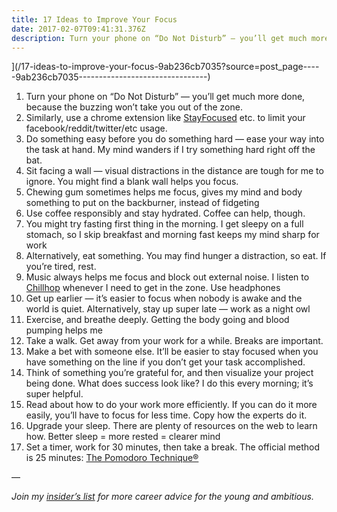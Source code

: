 ```yaml
---
title: 17 Ideas to Improve Your Focus
date: 2017-02-07T09:41:31.376Z
description: Turn your phone on “Do Not Disturb” — you’ll get much more done, because the buzzing won’t take you out of the zone.
---
```




](/17-ideas-to-improve-your-focus-9ab236cb7035?source=post_page-----9ab236cb7035--------------------------------)

1.  Turn your phone on “Do Not Disturb” — you’ll get much more done, because the buzzing won’t take you out of the zone.
2.  Similarly, use a chrome extension like [StayFocused](https://chrome.google.com/webstore/detail/stayfocusd/laankejkbhbdhmipfmgcngdelahlfoji?hl=en) etc. to limit your facebook/reddit/twitter/etc usage.
3.  Do something easy before you do something hard — ease your way into the task at hand. My mind wanders if I try something hard right off the bat.
4.  Sit facing a wall — visual distractions in the distance are tough for me to ignore. You might find a blank wall helps you focus.
5.  Chewing gum sometimes helps me focus, gives my mind and body something to put on the backburner, instead of fidgeting
6.  Use coffee responsibly and stay hydrated. Coffee can help, though.
7.  You might try fasting first thing in the morning. I get sleepy on a full stomach, so I skip breakfast and morning fast keeps my mind sharp for work
8.  Alternatively, eat something. You may find hunger a distraction, so eat. If you’re tired, rest.
9.  Music always helps me focus and block out external noise. I listen to [Chillhop](https://www.youtube.com/watch?v=fWixSkml39o) whenever I need to get in the zone. Use headphones
10.  Get up earlier — it’s easier to focus when nobody is awake and the world is quiet. Alternatively, stay up super late — work as a night owl
11.  Exercise, and breathe deeply. Getting the body going and blood pumping helps me
12.  Take a walk. Get away from your work for a while. Breaks are important.
13.  Make a bet with someone else. It’ll be easier to stay focused when you have something on the line if you don’t get your task accomplished.
14.  Think of something you’re grateful for, and then visualize your project being done. What does success look like? I do this every morning; it’s super helpful.
15.  Read about how to do your work more efficiently. If you can do it more easily, you’ll have to focus for less time. Copy how the experts do it.
16.  Upgrade your sleep. There are plenty of resources on the web to learn how. Better sleep = more rested = clearer mind
17.  Set a timer, work for 30 minutes, then take a break. The official method is 25 minutes: [The Pomodoro Technique®](http://cirillocompany.de/pages/pomodoro-technique)

—

_Join my_ [_insider’s list_](http://eepurl.com/bSaBIf) _for more career advice for the young and ambitious._